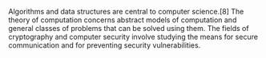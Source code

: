 

Algorithms and data structures are central to computer science.[8] The theory of computation concerns abstract models of computation and general classes of problems that can be solved using them. The fields of cryptography and computer security involve studying the means for secure communication and for preventing security vulnerabilities. 



